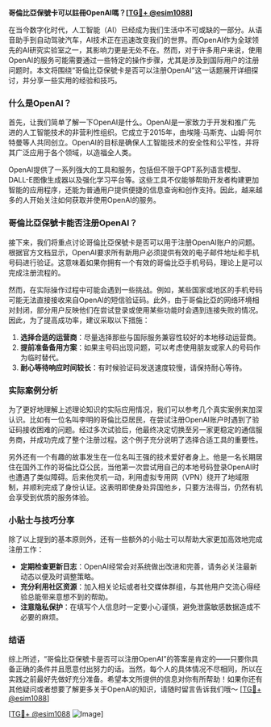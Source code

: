 **哥倫比亞保號卡可以註冊OpenAI嗎？[[TG💪+ @esim1088](https://t.me/s/esim1088)]**

在当今数字化时代，人工智能（AI）已经成为我们生活中不可或缺的一部分。从语音助手到自动驾驶汽车，AI技术正在迅速改变我们的世界。而OpenAI作为全球领先的AI研究实验室之一，其影响力更是无处不在。然而，对于许多用户来说，使用OpenAI的服务可能需要通过一些特定的操作步骤，尤其是涉及到国际用户的注册问题时。本文将围绕“哥倫比亞保號卡是否可以注册OpenAI”这一话题展开详细探讨，并分享一些实用的经验和技巧。

### 什么是OpenAI？

首先，让我们简单了解一下OpenAI是什么。OpenAI是一家致力于开发和推广先进的人工智能技术的非营利性组织。它成立于2015年，由埃隆·马斯克、山姆·阿尔特曼等人共同创立。OpenAI的目标是确保人工智能技术的安全性和公平性，并将其广泛应用于各个领域，以造福全人类。

OpenAI提供了一系列强大的工具和服务，包括但不限于GPT系列语言模型、DALL-E图像生成器以及强化学习平台等。这些工具不仅能够帮助开发者构建更加智能的应用程序，还能为普通用户提供便捷的信息查询和创作支持。因此，越来越多的人开始关注如何获取并使用OpenAI的服务。

### 哥倫比亞保號卡能否注册OpenAI？

接下来，我们将重点讨论哥倫比亞保號卡是否可以用于注册OpenAI账户的问题。根据官方文档显示，OpenAI要求所有新用户必须提供有效的电子邮件地址和手机号码进行验证。这意味着如果你拥有一个有效的哥倫比亞手机号码，理论上是可以完成注册流程的。

然而，在实际操作过程中可能会遇到一些挑战。例如，某些国家或地区的手机号码可能无法直接接收来自OpenAI的短信验证码。此外，由于哥倫比亞的网络环境相对封闭，部分用户反映他们在尝试登录或使用某些功能时会遇到连接失败的情况。因此，为了提高成功率，建议采取以下措施：

1. **选择合适的运营商**：尽量选择那些与国际服务兼容性较好的本地移动运营商。
2. **提前准备备用方案**：如果主号码出现问题，可以考虑使用朋友或家人的号码作为临时替代。
3. **耐心等待响应时间较长**：有时候验证码发送速度较慢，请保持耐心等待。

### 实际案例分析

为了更好地理解上述理论知识的实际应用情况，我们可以参考几个真实案例来加深认识。比如有一位名叫李明的哥倫比亞居民，在尝试注册OpenAI账户时遇到了验证码接收困难的问题。经过多次试验后，他最终决定切换至另一家更稳定的通信服务商，并成功完成了整个注册过程。这个例子充分说明了选择合适工具的重要性。

另外还有一个有趣的故事发生在一位名叫王强的技术爱好者身上。他是一名长期居住在国外工作的哥倫比亞公民，当他第一次尝试用自己的本地号码登录OpenAI时也遭遇了类似障碍。后来他灵机一动，利用虚拟专用网（VPN）绕开了地域限制，并顺利完成了身份认证。这表明即使身处异国他乡，只要方法得当，仍然有机会享受到优质的服务体验。

### 小贴士与技巧分享

除了以上提到的基本原则外，还有一些额外的小贴士可以帮助大家更加高效地完成注册工作：

- **定期检查更新日志**：OpenAI经常会对系统做出改进和完善，请务必关注最新动态以便及时调整策略。
- **充分利用社区资源**：加入相关论坛或者社交媒体群组，与其他用户交流心得经验总能带来意想不到的帮助。
- **注意隐私保护**：在填写个人信息时一定要小心谨慎，避免泄露敏感数据造成不必要的麻烦。

### 结语

综上所述，“哥倫比亞保號卡是否可以注册OpenAI”的答案是肯定的——只要你具备正确的条件并且愿意付出努力的话。当然，每个人的具体情况不尽相同，所以在实践之前最好先做好充分准备。希望本文所提供的信息对你有所帮助！如果你还有其他疑问或者想要了解更多关于OpenAI的知识，请随时留言告诉我们哦～ [[TG💪+ @esim1088](https://t.me/s/esim1088)]

[[TG💪+ @esim1088](https://t.me/s/esim1088) ![Image](https://i.postimg.cc/4NQfJmqS/Snipaste-2025-05-13-00-14-12.png)]